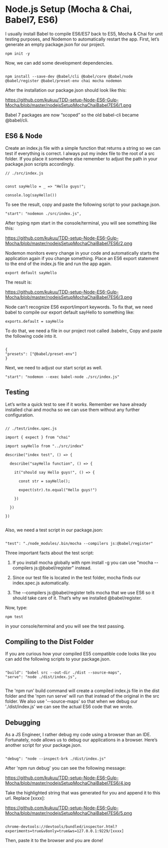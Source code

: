 # Node.js Setup (Mocha & Chai, Babel7, ES6)

I usually install Babel to compile ES6/ES7 back to ES5, Mocha & Chai for unit testing purposes, and Nodemon to automatically restart the app. First, let’s generate an empty package.json for our project.


```
npm init -y

```


Now, we can add some development dependencies.

```

npm install --save-dev @babel/cli @babel/core @babel/node @babel/register @babel/preset-env chai mocha nodemon

```

After the installation our package.json should look like this:



https://github.com/kukuu/TDD-setup-Node-ES6-Gulp-Mocha/blob/master/nodejsSetupMochaChaiBabel7ES6/1.png



Babel 7 packages are now “scoped” so the old babel-cli became @babel/cli.

## ES6 & Node

Create an index.js file with a simple function that returns a string so we can test if everything is correct. I always put my index file to the root of a src folder. If you place it somewhere else remember to adjust the path in your package.json scripts accordingly.

```
// ./src/index.js


const sayHello = _ => "Hello guys!";

console.log(sayHello())

```

To see the result, copy and paste the following script to your package.json.

```
"start": "nodemon ./src/index.js",

```


After typing npm start in the console/terminal, you will see something like this:




https://github.com/kukuu/TDD-setup-Node-ES6-Gulp-Mocha/blob/master/nodejsSetupMochaChaiBabel7ES6/2.png



Nodemon monitors every change in your code and automatically starts the application again if you change something. Place an ES6 export statement to the end of the index.js file and run the app again.

```
export default sayHello

```


The result is:



https://github.com/kukuu/TDD-setup-Node-ES6-Gulp-Mocha/blob/master/nodejsSetupMochaChaiBabel7ES6/3.png







Node can’t recognize ES6 export/import keywords. To fix that, we need babel to compile our export default sayHello to something like:


```
exports.default = sayHello

```
To do that, we need a file in our project root called .babelrc, Copy and paste the following code into it.

```

{
"presets": ["@babel/preset-env"]
}

```

Next, we need to adjust our start script as well.

```
"start": "nodemon --exec babel-node ./src/index.js"

```

## Testing

Let’s write a quick test to see if it works. Remember we have already installed chai and mocha so we can use them without any further configuration.

```

// ./test/index.spec.js

import { expect } from "chai"

import sayHello from "../src/index"

describe("index test", () => {

  describe("sayHello function", () => {

    it("should say Hello guys!", () => {

      const str = sayHello();

      expect(str).to.equal("Hello guys!")

    })

  })

})


```

Also, we need a test script in our package.json:

```

"test": "./node_modules/.bin/mocha --compilers js:@babel/register"

```

Three important facts about the test script:


1. If you install mocha globally with npm install -g you can use "mocha --compilers js:@babel/register" instead.

2. Since our test file is located in the test folder, mocha finds our index.spec.js automatically.

3. The --compilers js:@babel/register tells mocha that we use ES6 so it should take care of it. That’s why we installed @babel/register.


Now, type: 

```
npm test 

```


in your console/terminal and you will see the test passing.


## Compiling to the Dist Folder

If you are curious how your compiled ES5 compatible code looks like you can add the following scripts to your package.json.

```

"build": "babel src --out-dir ./dist --source-maps",
"serve": "node ./dist/index.js",


```


The 'npm run'  build command will create a compiled index.js file in the dist folder and the 'npm run serve' will run that instead of the original in the src folder. We also use '--source-maps'  so that when we debug our './dist/index.js' we can see the actual ES6 code that we wrote.


## Debugging

As a JS Engineer, I rather debug my code using a browser than an IDE. Fortunately, node allows us to debug our applications in a browser. Here’s another script for your package.json.

``` 

"debug": "node --inspect-brk ./dist/index.js"

```

After 'npm run debug' you can see the following message:


https://github.com/kukuu/TDD-setup-Node-ES6-Gulp-Mocha/blob/master/nodejsSetupMochaChaiBabel7ES6/4.jpg




Take the highlighted string that was generated for you and append it to this url. Replace [xxxx]:



https://github.com/kukuu/TDD-setup-Node-ES6-Gulp-Mocha/blob/master/nodejsSetupMochaChaiBabel7ES6/5.png



```

chrome-devtools://devtools/bundled/inspector.html?experiments=true&v8only=true&ws=127.0.0.1:9229/[xxxx]

```

Then, paste it to the browser and you are done!


